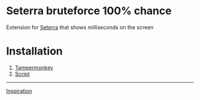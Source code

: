 # Seterra bruteforce 100% chance
Extension for [Seterra](https://www.geoguessr.com/seterra/) that shows milliseconds on the screen
# Installation
1. [Tampermonkey](https://chrome.google.com/webstore/detail/tampermonkey/dhdgffkkebhmkfjojejmpbldmpobfkfo)
2. [Script](https://github.com/Sinskiy/seterra-new-timing-system/raw/main/download.user.js)
---
[Inspiration](https://github.com/dphdmn)
